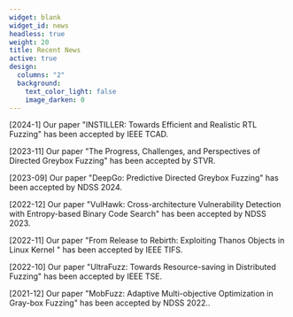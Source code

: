 ```yaml
---
widget: blank
widget_id: news
headless: true
weight: 20
title: Recent News
active: true
design:
  columns: "2"
  background:
    text_color_light: false
    image_darken: 0
---
```

\[﻿2024-1] Our paper "INSTILLER: Towards Efficient and Realistic RTL Fuzzing" has been accepted by IEEE TCAD.

\[2023-11] Our paper "The Progress, Challenges, and Perspectives of Directed Greybox Fuzzing" has been accepted by STVR.

\[﻿2023-09] Our paper "DeepGo: Predictive Directed Greybox Fuzzing" has been accepted by NDSS 2024.

\[﻿2022-12] Our paper "VulHawk: Cross-architecture Vulnerability Detection with Entropy-based Binary Code Search" has been accepted by NDSS 2023.

\[﻿2022-11] Our paper "From Release to Rebirth: Exploiting Thanos Objects in Linux Kernel " has been accepted by IEEE TIFS.

\[﻿2022-10] Our paper "UltraFuzz: Towards Resource-saving in Distributed Fuzzing" has been accepted by IEEE TSE.

\[2021-12] Our paper "MobFuzz: Adaptive Multi-objective Optimization in Gray-box Fuzzing" has been accepted by NDSS 2022..